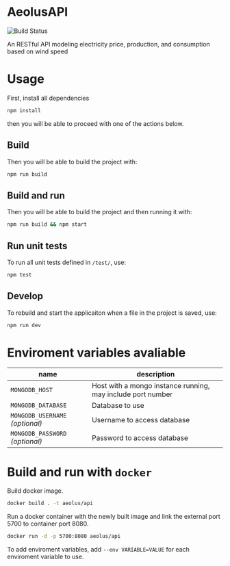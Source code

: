 # AeolusAPI

![Build Status](https://jenkins.aeolus.se/buildStatus/icon?job=aeolus-api)

An RESTful API modeling electricity price, production, and consumption based on wind speed

# Usage

First, install all dependencies

```sh
npm install
```

then you will be able to proceed with one of the actions below.

## Build

Then you will be able to build the project with:

```sh
npm run build
```

## Build and run

Then you will be able to build the project and then running it with:

```sh
npm run build && npm start
```

## Run unit tests

To run all unit tests defined in `/test/`, use:

```sh
npm test
```

## Develop

To rebuild and start the applicaiton when a file in the project is saved, use:

```sh
npm run dev
```

# Enviroment variables avaliable

| name                            | description                                                 |
| ------------------------------- | ----------------------------------------------------------- |
| `MONGODB_HOST`                  | Host with a mongo instance running, may include port number |
| `MONGODB_DATABASE`              | Database to use                                             |
| `MONGODB_USERNAME` _(optional)_ | Username to access database                                 |
| `MONGODB_PASSWORD` _(optional)_ | Password to access database                                 |

# Build and run with `docker`

Build docker image.

```sh
docker build . -t aeolus/api
```

Run a docker container with the newly built image and link the external port 5700 to container port 8080.

```sh
docker run -d -p 5700:8080 aeolus/api
```

To add enviroment variables, add `--env VARIABLE=VALUE` for each enviroment variable to use.
